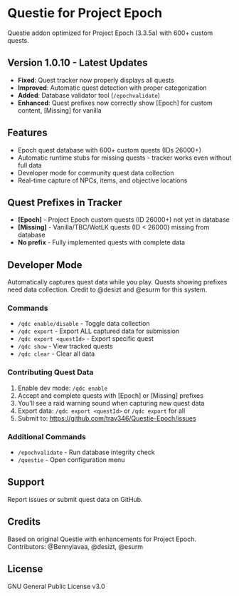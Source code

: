 # Questie for Project Epoch

Questie addon optimized for Project Epoch (3.3.5a) with 600+ custom quests.

## Version 1.0.10 - Latest Updates
- **Fixed**: Quest tracker now properly displays all quests
- **Improved**: Automatic quest detection with proper categorization
- **Added**: Database validator tool (`/epochvalidate`)
- **Enhanced**: Quest prefixes now correctly show [Epoch] for custom content, [Missing] for vanilla

## Features
- Epoch quest database with 600+ custom quests (IDs 26000+)
- Automatic runtime stubs for missing quests - tracker works even without full data
- Developer mode for community quest data collection
- Real-time capture of NPCs, items, and objective locations

## Quest Prefixes in Tracker
- **[Epoch]** - Project Epoch custom quests (ID 26000+) not yet in database
- **[Missing]** - Vanilla/TBC/WotLK quests (ID < 26000) missing from database
- **No prefix** - Fully implemented quests with complete data

## Developer Mode
Automatically captures quest data while you play. Quests showing prefixes need data collection. Credit to @desizt and @esurm for this system.

### Commands
- `/qdc enable/disable` - Toggle data collection
- `/qdc export` - Export ALL captured data for submission
- `/qdc export <questId>` - Export specific quest
- `/qdc show` - View tracked quests
- `/qdc clear` - Clear all data

### Contributing Quest Data
1. Enable dev mode: `/qdc enable`
2. Accept and complete quests with [Epoch] or [Missing] prefixes
3. You'll see a raid warning sound when capturing new quest data
4. Export data: `/qdc export <questId>` or `/qdc export` for all
5. Submit to: https://github.com/trav346/Questie-Epoch/issues

### Additional Commands
- `/epochvalidate` - Run database integrity check
- `/questie` - Open configuration menu

## Support
Report issues or submit quest data on GitHub.

## Credits
Based on original Questie with enhancements for Project Epoch.
Contributors: @Bennylavaa, @desizt, @esurm

## License
GNU General Public License v3.0
